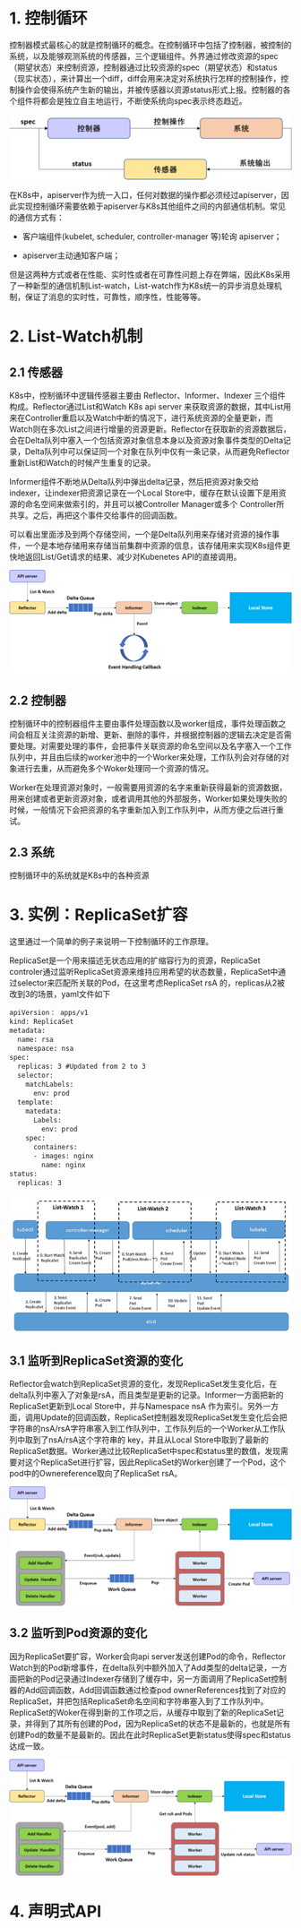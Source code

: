 # 1. 控制循环

控制器模式最核心的就是控制循环的概念。在控制循环中包括了控制器，被控制的系统，以及能够观测系统的传感器，三个逻辑组件。外界通过修改资源的spec（期望状态）来控制资源，控制器通过比较资源的spec（期望状态）和status（现实状态），来计算出一个diff，diff会用来决定对系统执行怎样的控制操作，控制操作会使得系统产生新的输出，并被传感器以资源status形式上报。控制器的各个组件将都会是独立自主地运行，不断使系统向spec表示终态趋近。

![控制循环](https://github.com/OucMan/MY-K8S-ROAD/blob/main/pic/%E6%8E%A7%E5%88%B6%E5%BE%AA%E7%8E%AF.png)

在K8s中，apiserver作为统一入口，任何对数据的操作都必须经过apiserver，因此实现控制循环需要依赖于apiserver与K8s其他组件之间的内部通信机制。常见的通信方式有：

* 客户端组件(kubelet, scheduler, controller-manager 等)轮询 apiserver；

* apiserver主动通知客户端；

但是这两种方式或者在性能、实时性或者在可靠性问题上存在弊端，因此K8s采用了一种新型的通信机制List-watch，List-watch作为K8s统一的异步消息处理机制，保证了消息的实时性，可靠性，顺序性，性能等等。


# 2. List-Watch机制

## 2.1 传感器

K8s中，控制循环中逻辑传感器主要由 Reflector、Informer、Indexer 三个组件构成。Reflector通过List和Watch K8s api server 来获取资源的数据，其中List用来在Controller重启以及Watch中断的情况下，进行系统资源的全量更新，而Watch则在多次List之间进行增量的资源更新。Reflector在获取新的资源数据后，会在Delta队列中塞入一个包括资源对象信息本身以及资源对象事件类型的Delta记录，Delta队列中可以保证同一个对象在队列中仅有一条记录，从而避免Reflector重新List和Watch的时候产生重复的记录。

Informer组件不断地从Delta队列中弹出delta记录，然后把资源对象交给indexer，让indexer把资源记录在一个Local Store中，缓存在默认设置下是用资源的命名空间来做索引的，并且可以被Controller Manager或多个 Controller所共享。之后，再把这个事件交给事件的回调函数。

可以看出里面涉及到两个存储空间，一个是Delta队列用来存储对资源的操作事件，一个是本地存储用来存储当前集群中资源的信息，该存储用来实现K8s组件更快地返回List/Get请求的结果、减少对Kubenetes API的直接调用。


![传感器](https://github.com/OucMan/MY-K8S-ROAD/blob/main/pic/%E4%BC%A0%E6%84%9F%E5%99%A8.png)

## 2.2 控制器

控制循环中的控制器组件主要由事件处理函数以及worker组成，事件处理函数之间会相互关注资源的新增、更新、删除的事件，并根据控制器的逻辑去决定是否需要处理。对需要处理的事件，会把事件关联资源的命名空间以及名字塞入一个工作队列中，并且由后续的worker池中的一个Worker来处理，工作队列会对存储的对象进行去重，从而避免多个Woker处理同一个资源的情况。

Worker在处理资源对象时，一般需要用资源的名字来重新获得最新的资源数据，用来创建或者更新资源对象，或者调用其他的外部服务，Worker如果处理失败的时候，一般情况下会把资源的名字重新加入到工作队列中，从而方便之后进行重试。


## 2.3 系统

控制循环中的系统就是K8s中的各种资源


# 3. 实例：ReplicaSet扩容

这里通过一个简单的例子来说明一下控制循环的工作原理。

ReplicaSet是一个用来描述无状态应用的扩缩容行为的资源，ReplicaSet controler通过监听ReplicaSet资源来维持应用希望的状态数量，ReplicaSet中通过selector来匹配所关联的Pod，在这里考虑ReplicaSet rsA 的，replicas从2被改到3的场景，yaml文件如下

```
apiVersion： apps/v1
kind: ReplicaSet
metadata:
  name: rsa
  namespace: nsa
spec:
  replicas: 3 #Updated from 2 to 3
  selector:
    matchLabels:
      env: prod
  template:
    matedata:
      Labels:
        env: prod
    spec:
      containers:
      - images: nginx
        name: nginx
status:
  replicas: 3
```

![更新ReplicaSet](https://github.com/OucMan/MY-K8S-ROAD/blob/main/pic/whole_step.jpg)


## 3.1 监听到ReplicaSet资源的变化

Reflector会watch到ReplicaSet资源的变化，发现ReplicaSet发生变化后，在delta队列中塞入了对象是rsA，而且类型是更新的记录。Informer一方面把新的ReplicaSet更新到Local Store中，并与Namespace nsA 作为索引。另外一方面，调用Update的回调函数，ReplicaSet控制器发现ReplicaSet发生变化后会把字符串的nsA/rsA字符串塞入到工作队列中，工作队列后的一个Worker从工作队列中取到了nsA/rsA这个字符串的 key，并且从Local Store中取到了最新的ReplicaSet数据。Worker通过比较ReplicaSet中spec和status里的数值，发现需要对这个ReplicaSet进行扩容，因此ReplicaSet的Worker创建了一个Pod，这个pod中的Ownereference取向了ReplicaSet rsA。

![监听到ReplicaSet资源的变化](https://github.com/OucMan/MY-K8S-ROAD/blob/main/pic/reflector_step_1.png)

## 3.2 监听到Pod资源的变化

因为ReplicaSet要扩容，Worker会向api server发送创建Pod的命令，Reflector Watch到的Pod新增事件，在delta队列中额外加入了Add类型的delta记录，一方面把新的Pod记录通过Indexer存储到了缓存中，另一方面调用了ReplicaSet控制器的Add回调函数，Add回调函数通过检查pod ownerReferences找到了对应的ReplicaSet，并把包括ReplicaSet命名空间和字符串塞入到了工作队列中。ReplicaSet的Woker在得到新的工作项之后，从缓存中取到了新的ReplicaSet记录，并得到了其所有创建的Pod，因为ReplicaSet的状态不是最新的，也就是所有创建Pod的数量不是最新的。因此在此时ReplicaSet更新status使得spec和status达成一致。

![监听到Pod资源的变化](https://github.com/OucMan/MY-K8S-ROAD/blob/main/pic/reflector_step_2.png)


# 4. 声明式API


